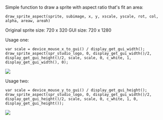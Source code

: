 Simple function to draw a sprite with aspect ratio that's fit an area:

```gml
draw_sprite_aspect(sprite, subimage, x, y, xscale, yscale, rot, col, alpha, areaw, areah)
```

Original sprite size: 720 x 320
GUI size: 720 x 1280


Usage one:
```gml
var scale = device_mouse_x_to_gui() / display_get_gui_width();
draw_sprite_aspect(spr_studio_logo, 0, display_get_gui_width()/2, display_get_gui_height()/2, scale, scale, 0, c_white, 1, display_get_gui_width(), 0);
```

![](https://i.imgur.com/hxXVTBL.gif)

Usage two:
```gml
var scale = device_mouse_y_to_gui() / display_get_gui_height();
draw_sprite_aspect(spr_studio_logo, 0, display_get_gui_width()/2, display_get_gui_height()/2, scale, scale, 0, c_white, 1, 0, display_get_gui_height());
```
![](https://i.imgur.com/fr2JlUe.gif)

